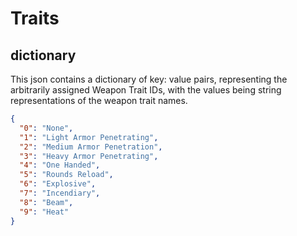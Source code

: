 # Traits

## dictionary
This json contains a dictionary of key: value pairs, representing the arbitrarily assigned Weapon Trait IDs, with
the values being string representations of the weapon trait names.

```json
{
  "0": "None",
  "1": "Light Armor Penetrating",
  "2": "Medium Armor Penetration",
  "3": "Heavy Armor Penetrating",
  "4": "One Handed",
  "5": "Rounds Reload",
  "6": "Explosive",
  "7": "Incendiary",
  "8": "Beam",
  "9": "Heat"
}

```